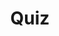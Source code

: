 ---
title: "Quiz"
passing_percentage: 70
questions:
    - id: "q1"
      text: "Which of the following Linux kernel features makes running a process in isolation possible?"
      type: "single-answer"
      marks: 2
      options:
        - id: "a"
          text: "virtualspace"
        - id: "b"
          text: "userspace"
        - id: "c"
          text: "namespace"
          is_correct: true
        - id: "d"
          text: "containerspace"

    - id: "q2"
      text: "Docker Hub is a type of ___________."
      type: "single-answer"
      marks: 2
      options:
        - id: "a"
          text: "Repository"
        - id: "b"
          text: "SCM (Supply Chain Management)"
        - id: "c"
          text: "Orchestration engine"
        - id: "d"
          text: "Registry"
          is_correct: true


    - id: "q3"
      text: "Which of the following features are provided by Kubernetes directly?"
      type: "multiple-answer"
      marks: 2
      options:
        - id: "a"
          text: "Service mesh"
        - id: "b"
          text: "Availability"
          is_correct: true
        - id: "c"
          text: "Networking"
        - id: "d"
          text: "Scalability"
          is_correct: true
    
    - id: "q4"
      text: "Which of the following statements is correct?"
      type: "single-answer"
      marks: 2
      options:
        - id: "a"
          text: "Kubernetes is NOT an container orchestration tool"
        - id: "b"
          text: "Kubernetes is NOT a programming language used for developing cloud native applications"
          is_correct: true
        - id: "c"
          text: "Kubernetes is NOT an open source platform for automating deployment, scaling, and operations of application container"
        - id: "d"
          text: "Kubernetes is NOT a system for managing containerized applications across multiple hosts"

layout: "test"
type: "test"
---
